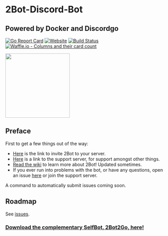 # 2Bot-Discord-Bot
## Powered by Docker and Discordgo

[![Go Report Card](https://goreportcard.com/badge/github.com/Strum355/2Bot-Discord-Bot)](https://goreportcard.com/report/github.com/Strum355/2Bot-Discord-Bot)
[![Website](https://img.shields.io/badge/discord-2Bot%20Server-blue.svg)](https://discord.gg/9T34Y6u)
[![Build Status](https://ci.netsoc.co/api/badges/UCCNetworkingSociety/Netsoc-Discord-Bot/status.svg?branch=master)](https://ci.netsoc.co/Strum355/2Bot-Discord-Bot/)
[![Waffle.io - Columns and their card count](https://badge.waffle.io/Strum355/2Bot-Discord-Bot.svg?columns=all)](https://waffle.io/Strum355/2Bot-Discord-Bot)

<img src="https://cdn.discordapp.com/avatars/301819949683572738/9dbf59e95edd3c65e629d1f02bcf306a.png" width="200px">

## Preface

First to get a few things out of the way:  

- [Here](https://discordapp.com/api/oauth2/authorize?client_id=301819949683572738&scope=bot&permissions=11264) is the link to invite 2Bot to your server.  
- [Here](https://discord.gg/9T34Y6u) is a link to the support server, for support amongst other things.
- [Read the wiki](https://github.com/Strum355/2Bot-Discord-Bot/wiki) to learn more about 2Bot! Updated sometimes.
- If you ever run into problems with the bot, or have any questions, open an issue [here](https://github.com/Strum355/2Bot-Discord-Bot/issues) or join the support server.

A command to automatically submit issues coming soon.

## Roadmap

See [issues](https://github.com/Strum355/2Bot-Discord-Bot/issues).

### [Download the complementary SelfBot, 2Bot2Go, here!](https://github.com/Strum355/2Bot2Go)
